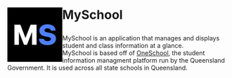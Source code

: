 <h1> <p "font-size:200px;"><img align="left" src="https://github.com/HSP-Studios/MySchool/blob/1-create-logo/resources/logo/png/Dark-Icon.png" alt="" width="125">MySchool</p> </h1>

MySchool is an application that manages and displays student and class information at a glance.
<br>
MySchool is based off of [OneSchool](https://oslp.eq.edu.au), the student information managment platform run by the Queensland Government. It is used across all state schools in Queensland.